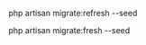 php artisan migrate:refresh --seed

<!-- delete database + seeder run -->

php artisan migrate:fresh --seed
